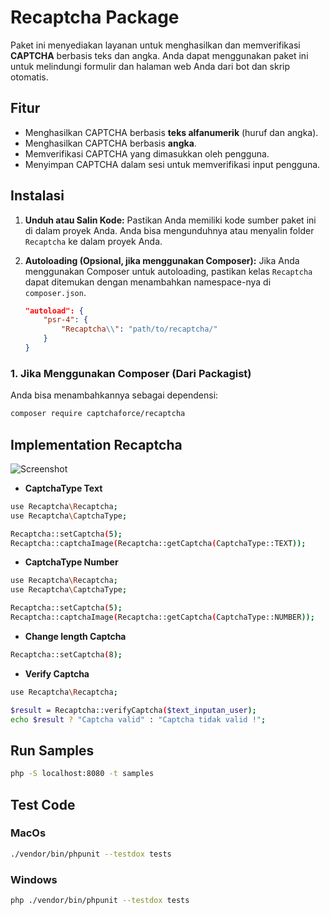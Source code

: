 # Recaptcha Package

Paket ini menyediakan layanan untuk menghasilkan dan memverifikasi **CAPTCHA** berbasis teks dan angka. Anda dapat menggunakan paket ini untuk melindungi formulir dan halaman web Anda dari bot dan skrip otomatis.

## Fitur

- Menghasilkan CAPTCHA berbasis **teks alfanumerik** (huruf dan angka).
- Menghasilkan CAPTCHA berbasis **angka**.
- Memverifikasi CAPTCHA yang dimasukkan oleh pengguna.
- Menyimpan CAPTCHA dalam sesi untuk memverifikasi input pengguna.

## Instalasi

1. **Unduh atau Salin Kode:**
   Pastikan Anda memiliki kode sumber paket ini di dalam proyek Anda. Anda bisa mengunduhnya atau menyalin folder `Recaptcha` ke dalam proyek Anda.

2. **Autoloading (Opsional, jika menggunakan Composer):**
   Jika Anda menggunakan Composer untuk autoloading, pastikan kelas `Recaptcha` dapat ditemukan dengan menambahkan namespace-nya di `composer.json`.

   ```json
   "autoload": {
       "psr-4": {
           "Recaptcha\\": "path/to/recaptcha/"
       }
   }
   ```
### 1. **Jika Menggunakan Composer (Dari Packagist)**

Anda bisa menambahkannya sebagai dependensi:

```bash
composer require captchaforce/recaptcha
```

## Implementation Recaptcha
![Screenshot](assets/screenshot.png)

- **CaptchaType Text**
```bash
use Recaptcha\Recaptcha;
use Recaptcha\CaptchaType;

Recaptcha::setCaptcha(5);
Recaptcha::captchaImage(Recaptcha::getCaptcha(CaptchaType::TEXT));
```
- **CaptchaType Number**
```bash
use Recaptcha\Recaptcha;
use Recaptcha\CaptchaType;

Recaptcha::setCaptcha(5);
Recaptcha::captchaImage(Recaptcha::getCaptcha(CaptchaType::NUMBER));
```
- **Change length Captcha**
```bash
Recaptcha::setCaptcha(8);
```
- **Verify Captcha**
```bash
use Recaptcha\Recaptcha;

$result = Recaptcha::verifyCaptcha($text_inputan_user);
echo $result ? "Captcha valid" : "Captcha tidak valid !";
```

## Run Samples
```bash
php -S localhost:8080 -t samples
```

## Test Code
### MacOs
```bash
./vendor/bin/phpunit --testdox tests
```
### Windows
```bash
php ./vendor/bin/phpunit --testdox tests
```
